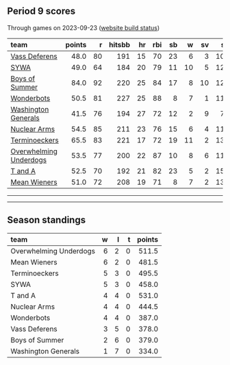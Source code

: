 

## Period 9 scores

Through games on 2023-09-23 ([website build status](https://github.com/brian-bot/pl-site/actions))


|team                   | points|  r| hitsbb| hr| rbi| sb|  w| sv|  so|   era|  whip|
|:----------------------|------:|--:|------:|--:|---:|--:|--:|--:|---:|-----:|-----:|
|[Vass Deferens](./vassdeferens)|   48.0| 80|    191| 15|  70| 23|  6|  3| 108| 2.779| 1.103|
|[SYWA](./sywa)         |   49.0| 64|    184| 20|  79| 11| 10|  5| 122| 3.930| 1.253|
|[Boys of Summer](./boysofsummer)|   84.0| 92|    220| 25|  84| 17|  8| 10| 128| 2.678| 1.134|
|[Wonderbots](./wonderbots)|   50.5| 81|    227| 25|  88|  8|  7|  1| 115| 5.034| 1.322|
|[Washington Generals](./washingtongenerals)|   41.5| 76|    194| 27|  72| 12|  2|  9|  71| 4.881| 1.523|
|[Nuclear Arms](./nucleararms)|   54.5| 85|    211| 23|  76| 15|  6|  4| 118| 4.647| 1.380|
|[Terminoeckers](./terminoeckers)|   65.5| 83|    221| 17|  72| 19| 11|  2| 138| 3.828| 1.139|
|[Overwhelming Underdogs](./overwhelmingunderdogs)|   53.5| 77|    200| 22|  87| 10|  8|  6| 116| 4.947| 1.286|
|[T and A](./tanda)     |   52.5| 70|    192| 21|  82| 23|  5|  2| 158| 4.284| 1.183|
|[Mean Wieners](./meanwieners)|   51.0| 72|    208| 19|  71|  8|  7|  2| 139| 3.335| 1.085|

* * *
* * *

## Season standings


|team                   |  w|  l|  t| points|
|:----------------------|--:|--:|--:|------:|
|Overwhelming Underdogs |  6|  2|  0|  511.5|
|Mean Wieners           |  6|  2|  0|  481.5|
|Terminoeckers          |  5|  3|  0|  495.5|
|SYWA                   |  5|  3|  0|  458.0|
|T and A                |  4|  4|  0|  531.0|
|Nuclear Arms           |  4|  4|  0|  444.5|
|Wonderbots             |  4|  4|  0|  387.0|
|Vass Deferens          |  3|  5|  0|  378.0|
|Boys of Summer         |  2|  6|  0|  379.0|
|Washington Generals    |  1|  7|  0|  334.0|


